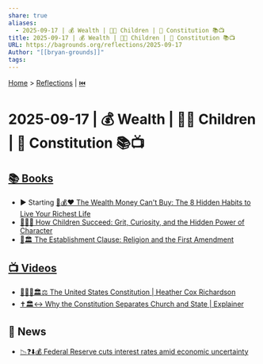 ```yaml
---
share: true
aliases:
  - 2025-09-17 | 💰 Wealth | 👶🏼 Children | 📜 Constitution 📚📺
title: 2025-09-17 | 💰 Wealth | 👶🏼 Children | 📜 Constitution 📚📺
URL: https://bagrounds.org/reflections/2025-09-17
Author: "[[bryan-grounds]]"
tags:
---
```

[Home](../index.md) > [Reflections](./index.md) | [⏮️](./2025-09-16.md)  
# 2025-09-17 | 💰 Wealth | 👶🏼 Children | 📜 Constitution 📚📺  
## [📚 Books](../books/index.md)  
- ▶️ Starting [🚫💰❤️ The Wealth Money Can't Buy: The 8 Hidden Habits to Live Your Richest Life](../books/the-wealth-money-cant-buy-the-8-hidden-habits-to-live-your-richest-life.md)  
- [🧑‍🎓🌱 How Children Succeed: Grit, Curiosity, and the Hidden Power of Character](../books/how-children-succeed-grit-curiosity-and-the-hidden-power-of-character.md)  
- [🙏🏛️ The Establishment Clause: Religion and the First Amendment](../books/the-establishment-clause-religion-and-the-first-amendment.md)  
  
## [📺 Videos](../videos/index.md)  
- [📜🇺🇸🏛️⚖️ The United States Constitution | Heather Cox Richardson](../videos/the-united-states-constitution-heather-cox-richardson.md)  
- [✝️🏛️↔️ Why the Constitution Separates Church and State | Explainer](../videos/why-the-constitution-separates-church-and-state-explainer.md)  
  
## 📰 News  
- [📉❓⬇️💰 Federal Reserve cuts interest rates amid economic uncertainty](../videos/federal-reserve-cuts-interest-rates-amid-economic-uncertainty.md)